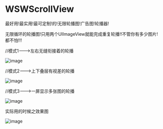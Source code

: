 # WSWScrollView

最好用!最实用!最可定制!的!无限轮播图!广告图!轮播器!

无限循环的轮播图!只用两个UIImageView就能完成重复轮播!!不管你有多少图片!都不怕!!!

//模式1--->左右无缝衔接着的轮播

![image](https://github.com/wswei99/WSWScrollview/raw/master/WSWScrollview-代理协议封装/模式1.gif) 

//模式2--->上下叠层有视差的轮播

 ![image](https://github.com/wswei99/WSWScrollview/raw/master/WSWScrollview-代理协议封装/模式2.gif) 


//模式3--->一屏显示多张图的轮播

![image](https://github.com/wswei99/WSWScrollview/raw/master/WSWScrollview-代理协议封装/模式3.gif) 

实际用的时候之效果图

![image](https://github.com/wswei99/WSWScrollview/raw/master/WSWScrollview-代理协议封装/实际用的时候之效果图.gif) 